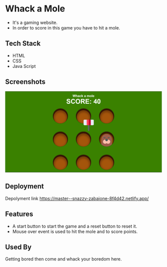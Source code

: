 # Whack a Mole

- It's a gaming website.
- In order to score in this game you have to hit a mole.

## Tech Stack

- HTML
- CSS
- Java Script

## Screenshots

<img src="images/screenshot.png" alt="Screenshot">

## Deployment

Depolyment link https://master--snazzy-zabaione-8f4d42.netlify.app/

## Features

- A start button to start the game and a reset button to reset it.
- Mouse over event is used to hit the mole and to score points.

## Used By

Getting bored then come and whack your boredom here.
